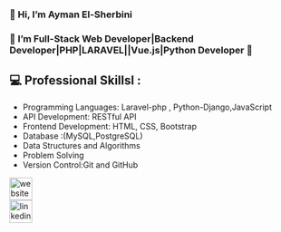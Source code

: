 ### 👋  Hi, I’m Ayman El-Sherbini 
### 🌱 I’m Full-Stack Web Developer|Backend Developer|PHP|LARAVEL||Vue.js|Python Developer 🌱
## 💻 Professional Skillsl :
 * Programming Languages: Laravel-php , Python-Django,JavaScript
 * API Development: RESTful API 
 * Frontend Development: HTML, CSS, Bootstrap
 * Database :(MySQL,PostgreSQL)
 * Data Structures and Algorithms
 * Problem Solving
 * Version Control:Git and GitHub
   
 
[<img src='https://cdn.jsdelivr.net/npm/simple-icons@3.0.1/icons/icloud.svg' alt='website' height='40'>](www.sologreen.net)  
[<img src='https://cdn.jsdelivr.net/npm/simple-icons@3.0.1/icons/linkedin.svg' alt='linkedin' height='40'>](https://www.linkedin.com/in/ayman-el-sherbini/)  


